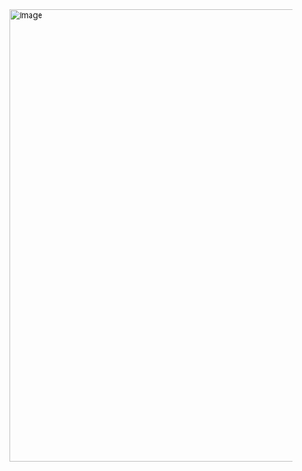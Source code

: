 <img width="1521" height="807" alt="Image" src="https://github.com/user-attachments/assets/b587c88e-c9e3-48bf-b32e-e78e4b90e68f" />
